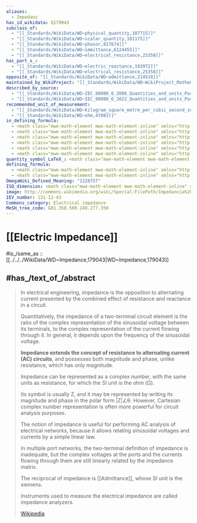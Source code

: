```yaml
---
aliases:
  - Impedanz
has_id_wikidata: Q179043
subclass_of:
  - "[[_Standards/WikiData/WD~physical_quantity,107715]]"
  - "[[_Standards/WikiData/WD~scalar_quantity,181175]]"
  - "[[_Standards/WikiData/WD~phasor,827674]]"
  - "[[_Standards/WikiData/WD~immittance,6124455]]"
  - "[[_Standards/WikiData/WD~electrical_resistance,25358]]"
has_part_s_:
  - "[[_Standards/WikiData/WD~electric_reactance,193972]]"
  - "[[_Standards/WikiData/WD~electrical_resistance,25358]]"
opposite_of: "[[_Standards/WikiData/WD~admittance,214518]]"
maintained_by_WikiProject: "[[_Standards/WikiData/WD~WikiProject_Mathematics,8487137]]"
described_by_source:
  - "[[_Standards/WikiData/WD~IEC_80000_6_2008_Quantities_and_units_Part_6_Electromagnetism,26711936]]"
  - "[[_Standards/WikiData/WD~IEC_80000_6_2022_Quantities_and_units_Part_6_Electromagnetism,117847945]]"
recommended_unit_of_measurement:
  - "[[_Standards/WikiData/WD~kilogram_square_metre_per_cubic_second_square_ampere,119205557]]"
  - "[[_Standards/WikiData/WD~ohm,47083]]"
in_defining_formula:
  - <math class="mwe-math-element mwe-math-element-inline" xmlns="http://www.w3.org/1998/Math/MathML"><mrow data-mjx-texclass="ORD"><mstyle displaystyle="true" scriptlevel="0"><mrow data-mjx-texclass="ORD"><munder><mi>I</mi><mo>_</mo></munder></mrow></mstyle></mrow></math>
  - <math class="mwe-math-element mwe-math-element-inline" xmlns="http://www.w3.org/1998/Math/MathML"><mrow data-mjx-texclass="ORD"><mstyle displaystyle="true" scriptlevel="0"><mrow data-mjx-texclass="ORD"><munder><mi>U</mi><mo>_</mo></munder></mrow></mstyle></mrow></math>
  - <math class="mwe-math-element mwe-math-element-inline" xmlns="http://www.w3.org/1998/Math/MathML"><mrow data-mjx-texclass="ORD"><mstyle displaystyle="true" scriptlevel="0"><mrow data-mjx-texclass="ORD"><munder><mi>Z</mi><mo>_</mo></munder></mrow></mstyle></mrow></math>
  - <math class="mwe-math-element mwe-math-element-inline" xmlns="http://www.w3.org/1998/Math/MathML"><mrow data-mjx-texclass="ORD"><mstyle displaystyle="true" scriptlevel="0"><mi>R</mi></mstyle></mrow></math>
  - <math class="mwe-math-element mwe-math-element-inline" xmlns="http://www.w3.org/1998/Math/MathML"><mrow data-mjx-texclass="ORD"><mstyle displaystyle="true" scriptlevel="0"><mi>X</mi></mstyle></mrow></math>
  - <math class="mwe-math-element mwe-math-element-inline" xmlns="http://www.w3.org/1998/Math/MathML"><mrow data-mjx-texclass="ORD"><mstyle displaystyle="true" scriptlevel="0"><mrow data-mjx-texclass="ORD"><mi mathvariant="normal">j</mi></mrow></mstyle></mrow></math>
quantity_symbol_LaTeX_: <math class="mwe-math-element mwe-math-element-inline" xmlns="http://www.w3.org/1998/Math/MathML"><mrow data-mjx-texclass="ORD"><mstyle displaystyle="true" scriptlevel="0"><mrow data-mjx-texclass="ORD"><munder><mi>Z</mi><mo>_</mo></munder></mrow></mstyle></mrow></math>
defining_formula:
  - <math class="mwe-math-element mwe-math-element-inline" xmlns="http://www.w3.org/1998/Math/MathML"><mrow data-mjx-texclass="ORD"><mstyle displaystyle="true" scriptlevel="0"><mrow data-mjx-texclass="ORD"><munder><mi>Z</mi><mo>_</mo></munder></mrow><mo stretchy="false">=</mo><mrow data-mjx-texclass="ORD"><munder><mi>U</mi><mo>_</mo></munder></mrow><mo lspace="0" rspace="0">/</mo><mrow data-mjx-texclass="ORD"><munder><mi>I</mi><mo>_</mo></munder></mrow></mstyle></mrow></math>
  - <math class="mwe-math-element mwe-math-element-inline" xmlns="http://www.w3.org/1998/Math/MathML"><mrow data-mjx-texclass="ORD"><mstyle displaystyle="true" scriptlevel="0"><mrow data-mjx-texclass="ORD"><munder><mi>Z</mi><mo>_</mo></munder></mrow><mo stretchy="false">=</mo><mi>R</mi><mo stretchy="false">+</mo><mrow data-mjx-texclass="ORD"><mi mathvariant="normal">j</mi></mrow><mi>X</mi></mstyle></mrow></math>
OmegaWiki_Defined_Meaning: "1228757"
ISQ_dimension: <math class="mwe-math-element mwe-math-element-inline" xmlns="http://www.w3.org/1998/Math/MathML"><mrow data-mjx-texclass="ORD"><mstyle displaystyle="true" scriptlevel="0"><msup><mrow data-mjx-texclass="ORD"><mi>𝖫</mi></mrow><mrow data-mjx-texclass="ORD"><mn>2</mn></mrow></msup><mrow data-mjx-texclass="ORD"><mi>𝖬</mi></mrow><msup><mrow data-mjx-texclass="ORD"><mi>𝖳</mi></mrow><mrow data-mjx-texclass="ORD"><mrow data-mjx-texclass="ORD"><mo stretchy="false">&#x2212;</mo><mn>3</mn></mrow></mrow></msup><msup><mrow data-mjx-texclass="ORD"><mi>𝖨</mi></mrow><mrow data-mjx-texclass="ORD"><mrow data-mjx-texclass="ORD"><mo stretchy="false">&#x2212;</mo><mn>2</mn></mrow></mrow></msup></mstyle></mrow></math>
image: http://commons.wikimedia.org/wiki/Special:FilePath/Impedancia%20linea%20bifiliar.jpg
IEV_number: 131-12-43
Commons_category: Electrical impedance
MeSH_tree_code: G01.358.500.249.277.350
---
```


# [[Electric Impedance]] 

#is_/same_as :: [[../../../WikiData/WD~Impedance,179043|WD~Impedance,179043]] 

## #has_/text_of_/abstract 

> In electrical engineering, impedance is the opposition to alternating current 
> presented by the combined effect of resistance and reactance in a circuit.
>
> Quantitatively, the impedance of a two-terminal circuit element 
> is the ratio of the complex representation of the sinusoidal voltage between its terminals, 
> to the complex representation of the current flowing through it. 
> In general, it depends upon the frequency of the sinusoidal voltage. 
>
> **Impedance extends the concept of resistance to alternating current (AC) circuits**, 
> and possesses both magnitude and phase, unlike resistance, which has only magnitude. 
>
> Impedance can be represented as a complex number, with the same units as resistance, 
> for which the SI unit is the ohm (Ω).
>
> Its symbol is usually Z, and it may be represented by writing its magnitude and phase in the polar form |Z|∠θ. 
> However, Cartesian complex number representation is often more powerful for circuit analysis purposes.
>
> The notion of impedance is useful for performing AC analysis of electrical networks, 
> because it allows relating sinusoidal voltages and currents by a simple linear law.  
>
> In multiple port networks, the two-terminal definition of impedance is inadequate, 
> but the complex voltages at the ports and the currents flowing through them 
> are still linearly related by the impedance matrix.  
>
> The reciprocal of impedance is [[Admittance]], whose SI unit is the siemens.
>
> Instruments used to measure the electrical impedance are called impedance analyzers.
>
> [Wikipedia](https://en.wikipedia.org/wiki/Electrical%20impedance) 



